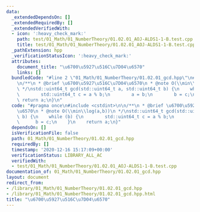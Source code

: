 ```yaml
---
data:
  _extendedDependsOn: []
  _extendedRequiredBy: []
  _extendedVerifiedWith:
  - icon: ':heavy_check_mark:'
    path: test/01_Math/01_NumberTheory/01.02.01_AOJ-ALDS1-1-B.test.cpp
    title: test/01_Math/01_NumberTheory/01.02.01_AOJ-ALDS1-1-B.test.cpp
  _pathExtension: hpp
  _verificationStatusIcon: ':heavy_check_mark:'
  attributes:
    document_title: "\u6700\u5927\u516C\u7D04\u6570"
    links: []
  bundledCode: "#line 2 \"01_Math/01_NumberTheory/01.02.01_gcd.hpp\"\n#include <cstdint>\n\
    \n/**\n * @brief \u6700\u5927\u516C\u7D04\u6570\n * @note O(\\min\\log(a,b))\n\
    \ */\nstd::uint64_t gcd(std::uint64_t a, std::uint64_t b) {\n    while (b) {\n\
    \        std::uint64_t c = a % b;\n        a = b;\n        b = c;\n    }\n   \
    \ return a;\n}\n"
  code: "#pragma once\n#include <cstdint>\n\n/**\n * @brief \u6700\u5927\u516C\u7D04\
    \u6570\n * @note O(\\min\\log(a,b))\n */\nstd::uint64_t gcd(std::uint64_t a, std::uint64_t\
    \ b) {\n    while (b) {\n        std::uint64_t c = a % b;\n        a = b;\n  \
    \      b = c;\n    }\n    return a;\n}"
  dependsOn: []
  isVerificationFile: false
  path: 01_Math/01_NumberTheory/01.02.01_gcd.hpp
  requiredBy: []
  timestamp: '2020-12-16 15:17:09+00:00'
  verificationStatus: LIBRARY_ALL_AC
  verifiedWith:
  - test/01_Math/01_NumberTheory/01.02.01_AOJ-ALDS1-1-B.test.cpp
documentation_of: 01_Math/01_NumberTheory/01.02.01_gcd.hpp
layout: document
redirect_from:
- /library/01_Math/01_NumberTheory/01.02.01_gcd.hpp
- /library/01_Math/01_NumberTheory/01.02.01_gcd.hpp.html
title: "\u6700\u5927\u516C\u7D04\u6570"
---
```

